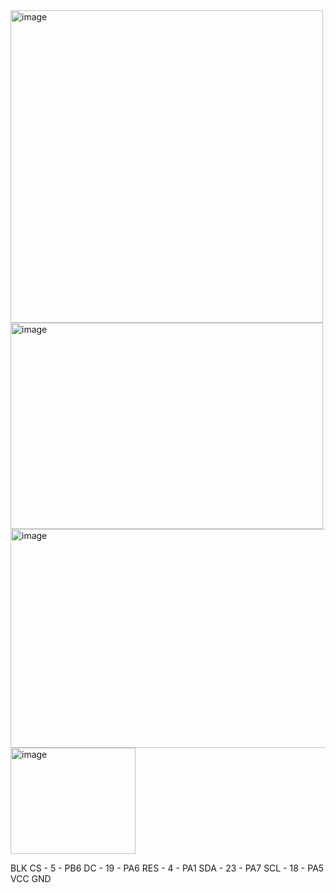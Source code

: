 <img width="500" height="420*3" alt="image" src="https://github.com/user-attachments/assets/05c6495f-11d0-49e8-8d82-124635df8449" />
<img width="500" height="330" alt="image" src="https://github.com/user-attachments/assets/7963a758-2c28-48f7-8737-02b0a484d5d3" />
<img width="510" height="350" alt="image" src="https://github.com/user-attachments/assets/6ac17d94-14a6-48b0-b949-41543325cd20" />
<img width="200" height="170" alt="image" src="https://github.com/user-attachments/assets/4475f95f-c72b-41ed-8904-0b82702d48d5" />

BLK
CS - 5 - PB6
DC - 19 - PA6
RES - 4 - PA1
SDA - 23 - PA7
SCL - 18 - PA5
VCC
GND

